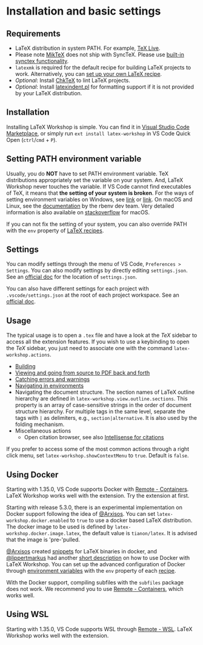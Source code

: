# Installation and basic settings

## Requirements

- LaTeX distribution in system PATH. For example, [TeX Live](https://www.tug.org/texlive/).
- Please note [MikTeX](https://miktex.org/) does not ship with SyncTeX. Please use [built-in synctex functionality](View#latex-workshopsynctexsynctexjsenabled).
- `latexmk` is required for the default recipe for building LaTeX projects to work. Alternatively, you can [set up your own LaTeX recipe](Compile#latex-recipes).
- _Optional_: Install [ChkTeX](http://www.nongnu.org/chktex) to lint LaTeX projects.
- _Optional_: Install [latexindent.pl](https://github.com/cmhughes/latexindent.pl) for formatting support if it is not provided by your LaTeX distribution.

## Installation

Installing LaTeX Workshop is simple. You can find it in [Visual Studio Code Marketplace](https://marketplace.visualstudio.com/items?itemName=James-Yu.latex-workshop), or simply run `ext install latex-workshop` in VS Code Quick Open (`ctrl`/`cmd` + `P`).

## Setting PATH environment variable

Usually, you do **NOT** have to set PATH environment variable. TeX distributions appropriately set the variable on your system. And, LaTeX Workshop never touches the variable. If VS Code cannot find executables of TeX, it means that **the setting of your system is broken**. For the ways of setting environment variables on Windows, see [link](https://docs.telerik.com/teststudio/features/test-runners/add-path-environment-variables) or [link](https://www.computerhope.com/issues/ch000549.htm). On macOS and Linux, see the  [documentation](https://github.com/rbenv/rbenv/wiki/unix-shell-initialization) by the rbenv dev team.  Very detailed information is also available on [stackoverflow](https://stackoverflow.com/questions/135688/setting-environment-variables-on-os-x) for macOS.

If you can not fix the setting of your system, you can also override PATH with the `env` property of [LaTeX recipes](Compile#latex-recipes).

## Settings

You can modify settings through the menu of VS Code, `Preferences > Settings`.
You can also modify settings by directly editing `settings.json`. See an [official doc](https://code.visualstudio.com/docs/getstarted/settings#_settings-file-locations) for the location of `settings.json`.

You can also have different settings for each project with `.vscode/settings.json` at the root of each project workspace. See an [official doc](https://code.visualstudio.com/docs/getstarted/settings#_settings-file-locations).

## Usage

The typical usage is to open a `.tex` file and have a look at the _TeX_ sidebar to access all the extension features. If you wish to use a keybinding to open the _TeX_ sidebar, you just need to associate one with the command `latex-workshop.actions`.

- [Building](Compile#building-the-document)
- [Viewing and going from source to PDF back and forth](View)
- [Catching errors and warnings](Compile#catching-errors-and-warnings)
- [Navigating in environments](Environments#Navigating)
- Navigating the document structure. The section names of LaTeX outline hierarchy are defined in `latex-workshop.view.outline.sections`. This property is an array of case-sensitive strings in the order of document structure hierarchy. For multiple tags in the same level, separate the tags with `|` as delimiters, e.g., `section|alternative`. It is also used by the folding mechanism.
- Miscellaneous actions
  - Open citation browser, see also [Intellisense for citations](Intellisense#Citations)

If you prefer to access some of the most common actions through a right click menu, set `latex-workshop.showContextMenu` to `true`. Default is `false`.

## Using Docker

Starting with 1.35.0, VS Code supports Docker with [Remote - Containers](https://marketplace.visualstudio.com/items?itemName=ms-vscode-remote.remote-containers). LaTeX Workshop works well with the extension. Try the extension at first.

Starting with release 5.3.0, there is an experimental implementation on Docker support following the idea of [@Arxisos](https://github.com/Arxisos). You can set `latex-workshop.docker.enabled` to `true` to use a docker based LaTeX distribution. The docker image to be used is defined by `latex-workshop.docker.image.latex`, the default value is `tianon/latex`. It is advised that the image is 'pre-'pulled.

[@Arxisos](https://github.com/Arxisos) created [snippets](https://github.com/Arxisos/LaTex-Workshop-Docker) for LaTeX binaries in docker, and [@lippertmarkus](https://github.com/lippertmarkus) had another [short description](https://github.com/James-Yu/LaTeX-Workshop/issues/302) on how to use Docker with LaTeX Workshop.
You can set up the advanced configuration of Docker through [environment variables](https://docs.docker.com/engine/reference/commandline/cli/#environment-variables) with the `env` property of each [recipe](Compile#latex-recipes).

With the Docker support, compiling subfiles with the `subfiles` package does not work. We recommend you to use [Remote - Containers](https://marketplace.visualstudio.com/items?itemName=ms-vscode-remote.remote-containers), which works well.

## Using WSL

Starting with 1.35.0, VS Code supports WSL through [Remote - WSL](https://marketplace.visualstudio.com/items?itemName=ms-vscode-remote.remote-wsl). LaTeX Workshop works well with the extension.

